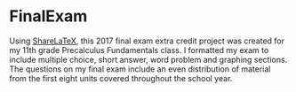 # FinalExam
Using [ShareLaTeX](https://www.sharelatex.com), this 2017 final exam extra credit project was created for my 11th grade Precalculus Fundamentals class. 
I formatted my exam to include multiple choice, short answer, word problem and graphing sections. The questions on my final exam include an even distribution of material from the first eight units covered throughout the school year.
